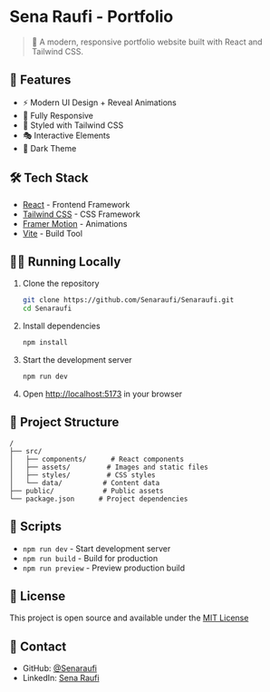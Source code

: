 # Sena Raufi - Portfolio

> 🎨 A modern, responsive portfolio website built with React and Tailwind CSS.

## 🚀 Features

- ⚡️ Modern UI Design + Reveal Animations
- 📱 Fully Responsive
- 🎨 Styled with Tailwind CSS
- 🎭 Interactive Elements
- 🌙 Dark Theme

## 🛠️ Tech Stack

- [React](https://reactjs.org/) - Frontend Framework
- [Tailwind CSS](https://tailwindcss.com/) - CSS Framework
- [Framer Motion](https://www.framer.com/motion/) - Animations
- [Vite](https://vitejs.dev/) - Build Tool

## 🏃‍♂️ Running Locally

1. Clone the repository
   ```bash
   git clone https://github.com/Senaraufi/Senaraufi.git
   cd Senaraufi
   ```

2. Install dependencies
   ```bash
   npm install
   ```

3. Start the development server
   ```bash
   npm run dev
   ```

4. Open [http://localhost:5173](http://localhost:5173) in your browser

## 📁 Project Structure

```
/
├── src/
│   ├── components/      # React components
│   ├── assets/         # Images and static files
│   ├── styles/         # CSS styles
│   └── data/          # Content data
├── public/            # Public assets
└── package.json      # Project dependencies
```

## 🔨 Scripts

- `npm run dev` - Start development server
- `npm run build` - Build for production
- `npm run preview` - Preview production build

## 📝 License

This project is open source and available under the [MIT License](LICENSE)

## 📧 Contact

- GitHub: [@Senaraufi](https://github.com/Senaraufi)
- LinkedIn: [Sena Raufi](https://www.linkedin.com/in/sena-raufi-610187293/)
